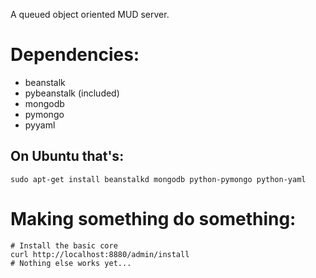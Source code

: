 A queued object oriented MUD server.

# Dependencies:

* beanstalk
* pybeanstalk (included)
* mongodb
* pymongo
* pyyaml

## On Ubuntu that's: 

    sudo apt-get install beanstalkd mongodb python-pymongo python-yaml

# Making something do something:

    # Install the basic core
    curl http://localhost:8880/admin/install
    # Nothing else works yet...
